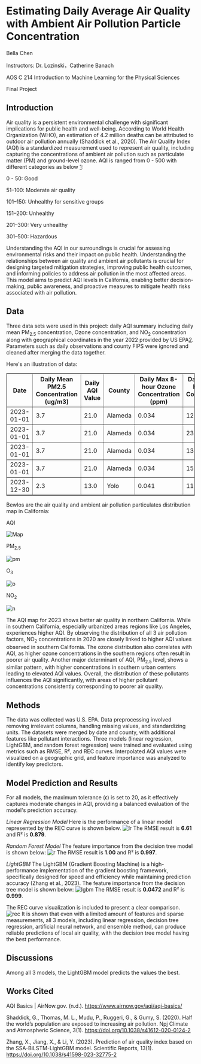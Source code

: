 # Estimating Daily Average Air Quality with Ambient Air Pollution Particle Concentration
Bella Chen 

Instructors: Dr. Lozinski，Catherine Banach

AOS C 214 Introduction to Machine Learning for the Physical Sciences 

Final Project

## Introduction 
Air quality is a persistent environmental challenge with significant implications for public health and well-being. According to World Health Organization (WHO), an estimation of 4.2 million deaths can be attributed to outdoor air pollution annually (Shaddick et al., 2020). The Air Quality Index (AQI) is a standardized measurement used to represent air quality, including capturing the concentrations of ambient air pollution such as particulate matter (PM) and ground-level ozone. AQI is ranged from 0 - 500 with different categories as below [1](https://www.airnow.gov/aqi/aqi-basics/): 

  0 - 50: Good 
  
  51–100: Moderate air quality 
  
  101–150: Unhealthy for sensitive groups 
  
  151–200: Unhealthy 
  
  201–300: Very unhealthy 
  
  301–500: Hazardous

Understanding the AQI in our surroundings is crucial for assessing environmental risks and their impact on public health. Understanding the relationships between air quality and ambient air pollutants is crucial for designing targeted mitigation strategies, improving public health outcomes, and informing policies to address air pollution in the most affected areas. This model aims to predict AQI levels in California, enabling better decision-making, public awareness, and proactive measures to mitigate health risks associated with air pollution. 

## Data
Three data sets were used in this project: daily AQI summary including daily mean PM<sub>2.5</sub> concentration, Ozone concentration, and NO<sub>2</sub> concentration along with geographical coordinates in the year 2022 provided by US EPA[2](https://www.epa.gov/outdoor-air-quality-data/download-daily-data). Parameters such as daily observations and county FIPS were ignored and cleaned after merging the data together. 


Here's an illustration of data: 
<table border="1">
  <thead>
    <tr>
      <th>Date</th>
      <th>Daily Mean PM2.5 Concentration (ug/m3)</th>
      <th>Daily AQI Value</th>
      <th>County</th>
      <th>Daily Max 8-hour Ozone Concentration (ppm)</th>
      <th>Daily Max 1-hour NO2 Concentration (ppb)</th>
      <th>Site Latitude</th>
      <th>Site Longitude</th>
    </tr>
  </thead>
  <tbody>
    <tr>
      <td>2023-01-01</td>
      <td>3.7</td>
      <td>21.0</td>
      <td>Alameda</td>
      <td>0.034</td>
      <td>12.8</td>
      <td>37.687526</td>
      <td>-121.784217</td>
    </tr>
    <tr>
      <td>2023-01-01</td>
      <td>3.7</td>
      <td>21.0</td>
      <td>Alameda</td>
      <td>0.034</td>
      <td>23.6</td>
      <td>37.743065</td>
      <td>-122.169935</td>
    </tr>
    <tr>
      <td>2023-01-01</td>
      <td>3.7</td>
      <td>21.0</td>
      <td>Alameda</td>
      <td>0.034</td>
      <td>13.7</td>
      <td>37.814781</td>
      <td>-122.282347</td>
    </tr>
    <tr>
      <td>2023-01-01</td>
      <td>3.7</td>
      <td>21.0</td>
      <td>Alameda</td>
      <td>0.034</td>
      <td>15.3</td>
      <td>37.793624</td>
      <td>-122.263376</td>
    </tr>
    <tr>
      <td>2023-12-30</td>
      <td>2.3</td>
      <td>13.0</td>
      <td>Yolo</td>
      <td>0.041</td>
      <td>11.9</td>
      <td>38.534450</td>
      <td>-121.773400</td>
    </tr>
  </tbody>
</table>

Bewlos are the air quality and ambient air pollution particulates distribution map in California: 

AQI 

![Map](https://github.com/bellac-00/bellac-00.github.io/blob/main/Plots/image.png)

PM<sub>2.5</sub> 

![pm](https://github.com/bellac-00/bellac-00.github.io/blob/main/Plots/PM.png)

O<sub>3</sub>

![o](https://github.com/bellac-00/bellac-00.github.io/blob/main/Plots/Ozone.png) 

NO<sub>2</sub>

![n](https://github.com/bellac-00/bellac-00.github.io/blob/main/Plots/NO2.png) 

The AQI map for 2023 shows better air quality in northern California. While in southern California, especially urbanized areas regions like Los Angeles, experiences higher AQI. By observing the distribution of all 3 air pollution factors, NO<sub>2</sub> concentrations in 2020 are closely linked to higher AQI values observed in southern California. The ozone distribution also correlates with AQI, as higher ozone concentrations in the southern regions often result in poorer air quality. Another major determinant of AQI, PM<sub>2.5</sub> level, shows a similar pattern, with higher concentrations in southern urban centers leading to elevated AQI values. Overall, the distribution of these pollutants influences the AQI significantly, with areas of higher pollutant concentrations consistently corresponding to poorer air quality.

## Methods 
The data was collected was U.S. EPA. Data preprocessing involved removing irrelevant columns, handling missing values, and standardizing units. The datasets were merged by date and county, with additional features like pollutant interactions. Three models (linear regression, LightGBM, and random forest regression) were trained and evaluated using metrics such as RMSE, R², and REC curves. Interpolated AQI values were visualized on a geographic grid, and feature importance was analyzed to identify key predictors. 

## Model Prediction and Results 
For all models, the maximum tolerance (ϵ) is set to 20, as it effectively captures moderate changes in AQI, providing a balanced evaluation of the model's prediction accuracy.

*Linear Regression Model*
Here is the performance of a linear model represented by the REC curve is shown below. 
![lr](https://github.com/bellac-00/bellac-00.github.io/blob/main/Plots/linear_rec.png) 
The RMSE result is **6.61** and R² is **0.879**. 
 
*Random Forest Model*
The feature importance from the decision tree model is shown below:
![r](https://github.com/bellac-00/bellac-00.github.io/blob/main/Plots/feature_importance_rf.png) 
The RMSE result is **1.00** and R² is **0.997**. 

*LightGBM*
The LightGBM (Gradient Boosting Machine) is a high-performance implementation of the gradient boosting framework, specifically designed for speed and efficiency while maintaining prediction accuracy (Zhang et al., 2023). The feature importance from the decision tree model is shown below:
![lgbm](https://github.com/bellac-00/bellac-00.github.io/blob/main/Plots/lgbm.png)
The RMSE result is **0.0472** and R² is **0.999**. 

The REC curve visualization is included to present a clear comparison. 
![rec](https://github.com/bellac-00/bellac-00.github.io/blob/main/Plots/recs.png) 
It is shown that even with a limited amount of features and sparse measurements, all 3 models, including linear regression, decision tree regression, artificial neural network, and ensemble method, can produce reliable predictions of local air quality, with the decision tree model having the best performance.



## Discussions 
Among all 3 models, the LightGBM model predicts the values the best. 


## Works Cited
AQI Basics | AirNow.gov. (n.d.). https://www.airnow.gov/aqi/aqi-basics/ 

Shaddick, G., Thomas, M. L., Mudu, P., Ruggeri, G., & Gumy, S. (2020). Half the world’s population are exposed to increasing air pollution. Npj Climate and Atmospheric Science, 3(1). https://doi.org/10.1038/s41612-020-0124-2

Zhang, X., Jiang, X., & Li, Y. (2023). Prediction of air quality index based on the SSA-BiLSTM-LightGBM model. Scientific Reports, 13(1). https://doi.org/10.1038/s41598-023-32775-2


